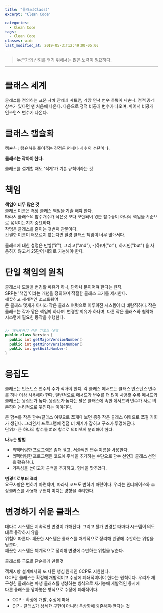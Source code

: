 ```yaml
---
title: "클래스(Class)"
excerpt: "Clean Code"

categories:
  - Clean Code
tags:
  - Clean Code 
classes: wide
last_modified_at: 2019-05-31T12:49:00-05:00
---
```


> 누군가의 신뢰를 얻기 위해서는 많은 노력이 필요하다. 

***

# 클래스 체계 

클래스를 정의하는 표준 자바 관례에 따르면, 가장 먼저 변수 목록이 나온다.
정적 공개 상수가 있다면 맨 처음에 나온다.
다음으로 정적 비공개 변수가 나오며, 이어서 비공개 인스턴스 변수가 나온다.

# 클래스 캡슐화 

캡슐화 : 캡슐화를 풀어주는 결정은 언제나 최후의 수단이다.

**클래스는 작아야 한다.**

클래스를 설계할 때도 '작게'가 기본 규칙이라는 것

# 책임

**책임이 너무 많은 것**  
클래스 이름은 해당 클래스 책임을 기술 해야 한다.  
따라서 클래스의 함수개수가 작은것 보다 포한되어 있는 함수들이 하나의 책임을 기준으로 움직이는지가 중요하다.  
작명은 클래스를 줄이는 첫번째 관문이다.  
간결한 이름이 떠오르지 않는다면 필경 클래스 책임이 너무 많아서다.  
  
클래스에 대한 설명은 만일("if"), 그리고("and"), -(하)며("or"), 하지만("but") 을 사용하지 않고서 25단어 내외로 가능해야 한다.  

# 단일 책임의 원칙 

클래스나 모듈을 변경할 이유가 하나, 단하나 뿐이어야 한다는 원칙.   
SRP는 '책임'이라는 개념을 정의하며 적절한 클래스 크기를 제시한다.  
깨끗하고 체계적인 소프트웨어  
큰 클래스 몇개가 아니라 작은 클래스 여럿으로 이루어진 시스템이 더 바람직하다. 작은 클래스는 각자 맡은 책임이 하나며, 변경할 이유가 하나며, 다른 작은 클래스와 협력해 시스템에 필요한 동작을 수행한다.  

```java

// 재사용하기 쉬운 구조의 예제 
public class Version {
  public int getMajorVersionNumber()
  public int getMinorVersionNumber()
  public int getBuildNumber()
}

```

# 응집도 

클래스는 인스턴스 변수의 수가 작아야 한다.
각 클래스 메서드는 클래스 인스턴스 변수를 하나 이상 사용해야 한다.
일반적으로 메서드가 변수를 더 많이 사용할 수록 메서드와 클래스는 응집도가 높다.
응집도가 높다는 말은 클래스에 속한 메서드와 변수가 서로 의존하며 논리적으로 묶인다는 이야기다.  

큰 함수를 작은 함수/클래스 여럿으로 쪼개다 보면 종종 작은 클래스 여럿으로 쪼갤 기회가 생긴다. 그러면서 프로그램에 점점 더 체계가 잡히고 구조가 투명해진다.  
단위가 큰 하나의 함수를 여러 함수로 의미있게 분리해야 한다.  

**나누는 방법**  

- 리팩터링한 프로그램은 좀더 길고, 서술적인 변수 이름을 사용한다.
- 리팩터링한 프로그램은 코드에 주석을 추가하는 수단으로 함수 선언과 클래스 선언을 활용한다.
- 가독성을 높이고자 공백을 추가하고, 형식을 맞추었다.


**변경으로부터 격리**  
요구사항은 변하기 마련이며, 따라서 코드도 변하기 마련이다. 우리는 인터페이스와 추상클래스를 사용해 구현이 미치는 영향을 격리한다.

# 변경하기 쉬운 클래스

대다수 시스템은 지속적인 변경이 가해진다. 그리고 뭔가 변경할 때마다 시스템이 의도대로 동작하지 않을  
위험이 따른다. 깨끗한 시스템은 클래스를 채계적으로 정리해 변경에 수반하는 위험을 낮춘다.  
깨끗한 시스템은 체계적으로 정리해 변경에 수반하는 위험을 낮춘다.  

클래스를 극도로 단순하게 만들것  

객체지향 설계에서의 또 다른 행심 원칙인 OCP도 지원한다.  
OCP란 클래스는 확정에 개방적이고 수상에 폐쇄적이어야 한다는 원칙이다. 우리가 재구성한 클래스는 파생 클래스를 생성하는 방식으로 새기능에 개발적인 동시에  
다른 클래스를 닫아놓은 방식으로 수정에 폐쇄적이다.  

- OCP - 확장에 개발, 수정에 폐쇄
- DIP - 클래스가 상세한 구현이 아니라 추상화에 외존해야 한다는 것